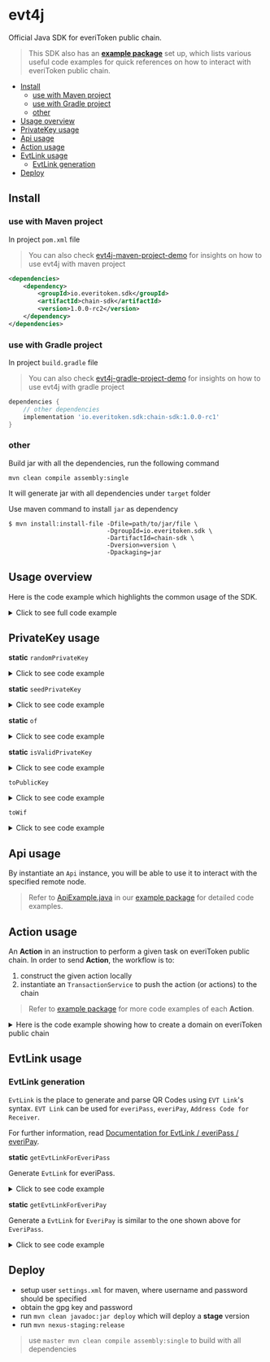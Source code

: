 # evt4j<!-- omit in toc -->

Official Java SDK for everiToken public chain.

> This SDK also has an [**example package**](https://github.com/everitoken/evt4j/blob/master/src/main/java/io/everitoken/sdk/java/example/) set up, which lists various useful code examples for quick references on how to interact with everiToken public chain.

- [Install](#install)
  - [use with Maven project](#use-with-maven-project)
  - [use with Gradle project](#use-with-gradle-project)
  - [other](#other)
- [Usage overview](#usage-overview)
- [PrivateKey usage](#privatekey-usage)
- [Api usage](#api-usage)
- [Action usage](#action-usage)
- [EvtLink usage](#evtlink-usage)
  - [EvtLink generation](#evtlink-generation)
- [Deploy](#deploy)

## Install

### use with Maven project

In project `pom.xml` file

> You can also check [evt4j-maven-project-demo](https://github.com/everitoken/evt4j-maven-project-demo) for insights on how to use evt4j with maven project

```xml
<dependencies>
    <dependency>
        <groupId>io.everitoken.sdk</groupId>
        <artifactId>chain-sdk</artifactId>
        <version>1.0.0-rc2</version>
    </dependency>
</dependencies>
```

### use with Gradle project

In project `build.gradle` file

> You can also check [evt4j-gradle-project-demo](https://github.com/everitoken/evt4j-gradle-project-demo) for insights on how to use evt4j with gradle project

```gradle
dependencies {
    // other dependencies
    implementation 'io.everitoken.sdk:chain-sdk:1.0.0-rc1'
}
```

### other

Build jar with all the dependencies, run the following command

`mvn clean compile assembly:single`

It will generate jar with all dependencies under `target` folder

Use maven command to install `jar` as dependency

```console
$ mvn install:install-file -Dfile=path/to/jar/file \
                           -DgroupId=io.everitoken.sdk \
                           -DartifactId=chain-sdk \
                           -Dversion=version \
                           -Dpackaging=jar

```

## Usage overview

Here is the code example which highlights the common usage of the SDK.

<details>
<summary>Click to see full code example</summary>

```java

package io.everitoken.sdk.java.example;

import java.util.Arrays;
import java.util.List;

import io.everitoken.sdk.java.Address;
import io.everitoken.sdk.java.Api;
import io.everitoken.sdk.java.Asset;
import io.everitoken.sdk.java.PrivateKey;
import io.everitoken.sdk.java.PublicKey;
import io.everitoken.sdk.java.abi.TransferFungibleAction;
import io.everitoken.sdk.java.dto.NodeInfo;
import io.everitoken.sdk.java.dto.TransactionData;
import io.everitoken.sdk.java.exceptions.ApiResponseException;
import io.everitoken.sdk.java.param.NetParams;
import io.everitoken.sdk.java.param.TestNetNetParams;
import io.everitoken.sdk.java.provider.KeyProvider;
import io.everitoken.sdk.java.service.TransactionConfiguration;
import io.everitoken.sdk.java.service.TransactionService;

class BasicUsage {
public static void main(String[] args) {
        // generate a key pair
        PrivateKey privateKey = PrivateKey.randomPrivateKey();
        PublicKey publicKey = privateKey.toPublicKey();

        // construct a NetParams to interact with the node
        NetParams netParams = new TestNetNetParams();

        // init Api instance
        Api api = new Api(netParams);

        // get information of the node
        try {
            NodeInfo info = api.getInfo();
            System.out.println(info.getChainId());
        } catch (ApiResponseException e) {
            System.out.println(e.getRaw());
        }

        // get balance of all fungible tokens (for example: EVT Token) for a public key
        try {
            // do something with balance list
            List<Asset> balances = api.getFungibleBalance(Address.of(publicKey));
        } catch (ApiResponseException e) {
            System.out.println(e.getRaw());
        }

        // transfer fungible tokens to others

        // construct an action to represent the transfer
        TransferFungibleAction transferFungibleAction = TransferFungibleAction.of("2.00002 S#20",
                "EVT6Qz3wuRjyN6gaU3P3XRxpnEZnM4oPxortemaWDwFRvsv2FxgND",
                "EVT8aNw4NTvjBL1XR6hgy4zcA9jzh1JLjMuAw85mSbW68vYzw2f9H", "testing java");

        try {
            // init transaction service with net parameters
            TransactionService transactionService = TransactionService.of(netParams);

            // init transaction configuration
            TransactionConfiguration trxConfig = new TransactionConfiguration(1000000, publicKey,
                    KeyProvider.of(privateKey.toWif()));

            // push this action to the node and get back an transaction
            TransactionData txData = transactionService.push(trxConfig, Arrays.asList(transferFungibleAction));
            System.out.println(txData.getTrxId());
        } catch (ApiResponseException ex) {
            System.out.println(ex.getRaw());
        }
    }
}

```

</details>

## PrivateKey usage

**static** `randomPrivateKey`

<details>
<summary>Click to see code example</summary>

```java
import io.everitoken.sdk.java.PrivateKey;

PrivateKey privateKey = PrivateKey.randomPrivateKey();
```

</details>

**static** `seedPrivateKey`

<details>
<summary>Click to see code example</summary>

```java
import io.everitoken.sdk.java.PrivateKey;

PrivateKey seedPrivateKey = PrivateKey.seedPrivateKey("a random string");
```

</details>

**static** `of`

<details>
<summary>Click to see code example</summary>

```java
import io.everitoken.sdk.java.PrivateKey;

PrivateKey privateKeyFromWif = PrivateKey.of("5J1by7KRQujRdXrurEsvEr2zQGcdPaMJRjewER6XsAR2eCcpt3D");
```

</details>

**static** `isValidPrivateKey`

<details>
<summary>Click to see code example</summary>

```java
import io.everitoken.sdk.java.PrivateKey;

boolean valid = PrivateKey.isValidPrivateKey("5J1by7KRQujRdXrurEsvEr2zQGcdPaMJRjewER6XsAR2eCcpt3D");

```

</details>

`toPublicKey`

<details>
<summary>Click to see code example</summary>

```java
import io.everitoken.sdk.java.PrivateKey;
import io.everitoken.sdk.java.PublicKey;

PrivateKey privateKey = PrivateKey.randomPrivateKey();
PublicKey publicKey = privateKey.toPublicKey();

```

</details>

`toWif`

<details>
<summary>Click to see code example</summary>

```java
import io.everitoken.sdk.java.PrivateKey;

PrivateKey privateKey = PrivateKey.randomPrivateKey();
System.out.println(privateKey.toWif());

```

</details>

## Api usage

By instantiate an `Api` instance, you will be able to use it to interact with the specified remote node.

> Refer to [ApiExample.java](https://github.com/everitoken/evt4j/blob/master/src/main/java/io/everitoken/sdk/java/example/ApiExample.java) in our [example package](https://github.com/everitoken/evt4j/blob/master/src/main/java/io/everitoken/sdk/java/example/) for detailed code examples.

## Action usage

An **Action** in an instruction to perform a given task on everiToken public chain. In order to send **Action**, the workflow is to:

1. construct the given action locally
2. instantiate an `TransactionService` to push the action (or actions) to the chain

> Refer to [example package](https://github.com/everitoken/evt4j/blob/master/src/main/java/io/everitoken/sdk/java/example/) for more code examples of each **Action**.

<details>
<summary>Here is the code example showing how to create a domain on everiToken public chain</summary>

```java
// instantiate net parameter, can also be main net
final NetParams netParam = new TestNetNetParams();

// specify the content of the action
final String actionData = "...";
final JSONObject json = new JSONObject(actionData);

// use json data to build the NewDomainAction, alternatively you can also build with other constructs, check NewDomainAction class for more details
final NewDomainAction newDomainAction = NewDomainAction.ofRaw(json.getString("name"), json.getString("creator"),
        json.getJSONObject("issue"), json.getJSONObject("transfer"), json.getJSONObject("manage"));

try {
    // init *TransactionService* with a net parameter
    TransactionService transactionService = TransactionService.of(netParam);

    // construct *TransactionConfiguration*
    TransactionConfiguration trxConfig = new TransactionConfiguration(1000000,
            PublicKey.of("EVT6Qz3wuRjyN6gaU3P3XRxpnEZnM4oPxortemaWDwFRvsv2FxgND"),
            KeyProvider.of("5J1by7KRQujRdXrurEsvEr2zQGcdPaMJRjewER6XsAR2eCcpt3D"));

    // push the action to chain. Note: you can also pass multiple actions here
    TransactionData txData = transactionService.push(trxConfig, Arrays.asList(newDomainAction));

    // get the transaction data
    System.out.println(txData.getTrxId());
} catch (final ApiResponseException ex) {
    System.out.println(ex.getRaw());
}

```

</details>

## EvtLink usage

### EvtLink generation

`EvtLink` is the place to generate and parse QR Codes using `EVT Link`'s syntax. `EVT Link` can be used for `everiPass`, `everiPay`, `Address Code for Receiver`.

For further information, read [Documentation for EvtLink / everiPass / everiPay](https://www.everitoken.io/developers/deep_dive/evtlink,_everipay,_everipass).

**static** `getEvtLinkForEveriPass`

Generate `EvtLink` for everiPass.

<details>
<summary>Click to see code example</summary>

```java

NetParams netParams = new TestNetNetParams();

// Init new EvtLink instance with given net param
EvtLink evtLink = new EvtLink(netParams);

// make sure the domain and token you use exist and has correct authorize keys
// replace "domainName" and "tokenName" with your custom values
EvtLink.EveriPassParam everiPassParam = new EvtLink.EveriPassParam(true, "domainName", "tokenName");

String passText = evtLink.getEvtLinkForEveriPass(everiPassParam,
        SignProvider.of(KeyProvider.of("5J1by7KRQujRdXrurEsvEr2zQGcdPaMJRjewER6XsAR2eCcpt3D")));

// will print out the content of evt link
System.out.println(passText);

try {
    // will print PNG image data url, e.g. "data:image/png;base64,..."
    System.out.println(Utils.getQrImageDataUri(passText));
} catch (Exception e) {
    // handle exception creating QR image data
}

```

</details>

**static** `getEvtLinkForEveriPay`

Generate a `EvtLink` for `EveriPay` is similar to the one shown above for `EveriPass`.

<details>
<summary>Click to see code example</summary>

```java
String uniqueLinkId = EvtLink.getUniqueLinkId();
int symbolId = 1;
int maxAmount = 100;

// init Api connection to the node
NetParams netParams = new TestNetNetParams();

// init evtLink instance with api instance
EvtLink evtLink = new EvtLink(netParams);

// init everiPayParam which representing the everiPay action, which contains
//      - symbolId (e.g. 1 for Evt),
//      - uniqueLinkId (which can be generated with the helper function (getUniqueLinkId) from EvtLink class),
//      - maxAmount
EvtLink.EveriPayParam everiPayParam = new EvtLink.EveriPayParam(symbolId, uniqueLinkId, maxAmount);

// the string generated here can be encoded in to QR code, refer to example "getEvtLinkForEveriPay" for code snippet
String payText = evtLink.getEvtLinkForEveriPay(everiPayParam,
        SignProvider.of(KeyProvider.of("5J1by7KRQujRdXrurEsvEr2zQGcdPaMJRjewER6XsAR2eCcpt3D")));

```

</details>

## Deploy

- setup user `settings.xml` for maven, where username and password should be specified
- obtain the gpg key and password
- run `mvn clean javadoc:jar deploy` which will deploy a **stage** version
- run `mvn nexus-staging:release`

> use `master mvn clean compile assembly:single` to build with all dependencies
